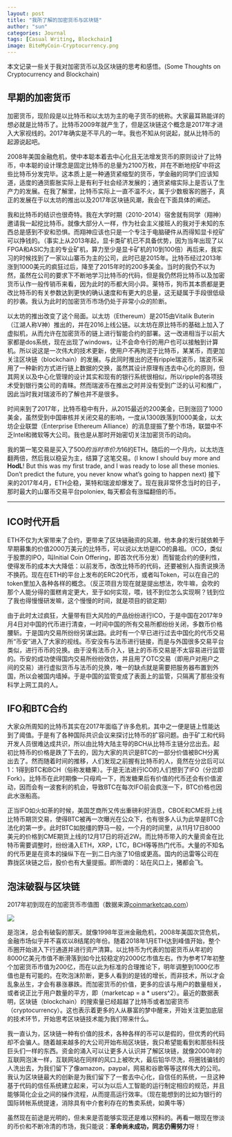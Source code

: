 ```yaml
---
layout: post
title: "我所了解的加密货币与区块链"
author: "sun"
categories: Journal
tags: [Casual Writing, Blockchain]
image: BiteMyCoin-Cryptocurrency.png
---
```


本文记录一些关于我对加密货币以及区块链的思考和感悟。(Some Thoughts on Cryptocurrency and Blockchain)

## 早期的加密货币

加密货币，现阶段是以比特币和以太坊为主的电子货币的统称。大家最耳熟能详的想必就是比特币了。比特币2009年就产生了，但是区块链这个概念是2017年才进入大家视线的。2017年确实是不平凡的一年。我也不知从何说起，就从比特币的起源说起吧。

2008年美国金融危机，使中本聪本着去中心化且无法增发货币的原则设计了比特币，中本聪的设计理念是固定比特币的总量为2100万枚，并在不断地挖矿中将这些比特币分发完毕。这本质上是一种通货紧缩型的货币，学金融的同学们应该知道，适度的通货膨胀实际上是有利于社会经济发展的；通货紧缩实际上是否认了生产力的发展。在我了解里，比特币实际上一直不温不火，属于少数极客的圈子，真正的发展在于以太坊的推出以及2017年区块链风潮，我会在下面具体的阐述。

我和比特币的结识也很奇特。我在大学时期（2010-2014）宿舍就有同学（翔神）邀请我一起挖比特币。就像大部分人一样，作为社会主义接班人的我对于未知的东西总是感到不安和恐惧。而翔神应该也只是一个专注于电脑硬件从而得知显卡挖矿可以挣钱的。（事实上从2013年起，显卡类矿机已不具备优势，因为当年出现了以FPGA和ASIC为主的专业矿机，算力至少是显卡矿机的10到100倍）再后来，我实习的时候找到了一家以山寨币为主的公司，此时已是2015年。比特币经过2013年涨到1000美元的疯狂过后，降至了2015年时的200多美金。当时的我仍不以为然，虽然在公司的要求下不断地学习比特币的代码，但是我仍然将比特币以及加密货币认作一般传销币来看，因为此时的币都大同小异。莱特币，狗币其本质都是更改比特币的有关参数达到更快的确认速度和有更大的总量，这无疑属于手段很低级的抄袭。我认为此时的加密货币市场仍处于非常小众的阶断。

以太坊的推出改变了这个局面。以太坊（Ethereum）是2015由Vitalik Buterin（江湖人称V神）推出的，并在2016上线公链。以太坊在原比特币的基础上加入了虚拟机，从而允许在加密货币的链上进行智能合约的部署。这一改进相当于以前大家都是dos系统，现在出现了windows，让不会命令行的用户也可以接触到计算机。所以说这是一次伟大的技术更新，使用户不再拘泥于比特币，某某币，而更加关注区块链（blockchain）的发展。与此同时推出的还有ripple瑞波币，瑞波币采用了一种新的方式进行链上数据的交换，虽然其设计原理有违去中心化的原则，但其网关以及中心化管理的设计其实和现有的银行系统很相似，所以ripple的各项技术受到银行类公司的青睐。然而瑞波币在推出之时并没有受到广泛的认可和推广，因此当时我对瑞波币的了解也并不是很多。

时间来到了2017年，比特币稳中有升，从2015最近的200美金，已到涨回了1000美金，虽然受到中国审核并关闭交易的影响，一度从1300跌落到1000美金，以太坊企业联盟（Enterprise Ethereum Alliance）的消息提振了整个市场，联盟中不乏Intel和微软等大公司。我也是从那时开始密切关注加密货币的动向。

我的第一笔交易是买入了$500的当时市价为$16的ETH。随后的一个月内，以太坊连翻两倍，然后我以稳妥为主，结算了这笔交易。(I know I should buy more and **HodL**! But this was my first trade, and I was ready to lose all these monies. Don’t predict the future, you never know what’s going to happen next) 接下来的2017年4月，ETH企稳，莱特和瑞波却爆发了。现在我非常怀念当时的日子，那时最大的山寨币交易平台poloniex, 每天都会有涨幅翻倍的币。

---

## ICO时代开启

ETH不仅为大家带来了合约，更带来了区块链融资的风潮，他本身的发行就依赖于早期募集的价值2000万美元的比特币，可以说以太坊是ICO的鼻祖。（ICO，类似于股票的IPO，叫Initial Coin Offering，即首次代币分发）而智能合约的便利性，使得发币的成本大大降低：以前发币，改改比特币的代码，还要被别人指责说换汤不换药。现在在ETH的平台上发布的ERC20代币，或者叫Token，可以在自己的token里加入各种各样的概念。（反正项目方现在就是提出想法，吹牛嘛，会吹的那个人能分得的蛋糕肯定更大，至于如何实现，喂，钱不到位怎么实现啊？钱到位了我也得慢慢研发嘛，这个慢慢的时间，就是项目的锁定期）

由于此时太过疯狂，大量带有巨大风险的产品纷纷进行ICO，于是中国在2017年9月4日对中国的代币进行清查，一时间中国的所有交易所都纷纷关闭，多数币价格腰斩。于是国内交易所纷纷另谋出路。此时有一个早已进行过去中国化的代币交易所“币安”进入了大家的视线。币安没有与法币进行链接，而是与外国很多交易平台类似，进行币币的兑换。由于没有法币介入，链上的币币交易是不太容易进行监管的。币安的成功使得国内交易所纷纷效仿，并且用了OTC交易（即用户对用户之间的交易）进行虚拟货币与法币的兑换，唯一的缺点就是需要把服务器布置到外国，所以会被国内墙掉。于是中国的监管变成了表面上的监管，只隔离了那些没有科学上网工具的人。

## IFO和BTC合约

大家众所周知的比特币其实在2017年面临了许多危机，其中之一便是链上性能达到了阈值。于是有了各种国际共识会议来探讨比特币的扩容问题。由于矿工和代码开发人员很难达成共识，所以由比特大陆主导的BCH从比特币主链分岔出去。起初比特币的价格是跌了下去的，因为大家的共识是BTC的一部分价值被BCH分离出去了。然而随着时间的推移，人们发现之前握有比特币的人，竟然在分岔后可以1：1得到BTC和BCH（俗称发糖果）。于是无法进行ICO的人们想到了IFO（分岔即Fork）。比特币在此时期像一只母鸡一下，而发糖果后有价值的代币还会有价值波动，因而会有一波套利的机会，导致BTC在每次IFO前会疯涨一下，BTC价格也因此水涨船高。

正当IFO如火如荼的时候，美国芝商所又传出重磅利好消息，CBOE和CME将上线比特币期货交易，使得BTC被再一次曝光在公众下，也有很多人认为此举是BTC合法化的第一步。此时BTC如脱缰的野马一般，一个月的时间里，从11月17日8000美元的价格到CME期货上线的12月17日的将近2W。而比特币带入的大量资金在比特币需要调整时，纷纷涌入ETH，XRP，LTC，BCH等等热门代币。大量的不知名的代币更是在资本的操纵下在一到二日内涨了10倍或更高。国内的迅雷等公司在靠拢区块链之后，股价也有大量提振。即所谓的：站在风口上，猪都会飞。

## 泡沫破裂与区块链

2017年初到现在的加密货币市值图（数据来源[coinmarketcap.com](https://coinmarketcap.com/charts/)）

[![](https://shusunny.github.io/sunnyblog/assets/img/totalmarketcap.png)](https://shusunny.github.io/sunnyblog/assets/img/totalmarketcap.png)

是泡沫，总会有破裂的那天。就像1998年亚洲金融危机，2008年美国次贷危机，金融市场似乎并不喜欢以8结尾的年份。随着2018年1月ETH达到峰值开始，整个币圈开始进入下行通道并进行资产清算。以比特币为代表的加密货币从年初的8000亿美元市值不断滑落到如今比较稳定的2000亿市值左右。作为参考17年初整个加密货币市值为200亿，而在以此为标准的合理推论下，明年调整到1000亿市值也是有可能的。在吹泡沫阶断，更多人看到的是钱的增长，而非技术，所以才会乱象丛生，才会有暴涨暴跌。而加密货币的价值，更多的应该与用户的数量相关，或者说正比于用户数量的平方，即（marketcap = a * users^2）。最近的数据表明，区块链（blockchain）的搜索量已经超越了比特币或者加密货币（cryptocurrency）。这也表示着更多的人从暴富的梦中醒来，开始关注更加底层的技术环节，开始思考区块链技术能为我们带来什么。

我一直认为，区块链一种有价值的技术，各种各样的币可以是假的，但优秀的代码却不会骗人。随着越来越多的大公司开始布局区块链，我只希望能看到和那些科技巨头们一样的东西。资金的涌入可以让更多人认识并了解区块链，就像2000年的互联网泡沫一样，互联网站在同样的风口上被吹大，最后铅华尽洗，将圈钱骗钱的人洗出去，为我们留下了像amazon，paypal，网易和谷歌等等这样伟大的公司。我认为区块链最大的创新是为我们留下了一套去中心化，自信任的系统，一旦这种基于代码的信任系统建立起来，可以为以后人工智能的运行制定相应的规范，并且能够简化企业之间的操作流程，从而提高运行效率。（现在能想到的比如为银行的国际转帐系统提速，消除具有中介套利存在的售卖系统，如黄牛等）

虽然现在前途是光明的，但未来是否能够实现还是难以预料的。再看一眼现在惨淡的币价和不断冷清的市场，我只能说：**革命尚未成功，同志仍需努力**呀！
